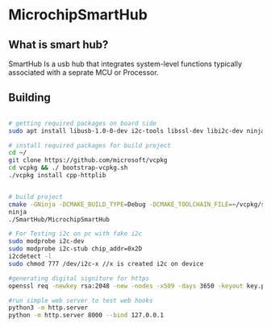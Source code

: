 # MicrochipSmartHub


## What is smart hub?

SmartHub Is a usb hub that integrates system-level functions typically associated with a seprate MCU or Processor.

## Building

```bash

# getting required packages on board side
sudo apt install libusb-1.0-0-dev i2c-tools libssl-dev libi2c-dev ninja-build

# install required packages for build project
cd ~/
git clone https://github.com/microsoft/vcpkg
cd vcpkg && ./ bootstrap-vcpkg.sh
./vcpkg install cpp-httplib


# build project
cmake -GNinja -DCMAKE_BUILD_TYPE=Debug -DCMAKE_TOOLCHAIN_FILE=~/vcpkg/scripts/buildsystems/vcpkg.cmake  ../
ninja
./SmartHub/MicrochipSmartHub

# For Testing i2c on pc with fake i2c
sudo modprobe i2c-dev
sudo modprobe i2c-stub chip_addr=0x2D
i2cdetect -l
sudo chmod 777 /dev/i2c-x //x is created i2c on device

#generating digital signiture for https
openssl req -newkey rsa:2048 -new -nodes -x509 -days 3650 -keyout key.pem -out cert.pem

#run simple web server to test web hooks
python3 -m http.server
python -m http.server 8000 --bind 127.0.0.1

```